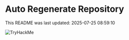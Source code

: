 # Auto Regenerate Repository

This README was last updated: 2025-07-25 08:59:10

 ![TryHackMe](https://tryhackme.com/badge/533634)